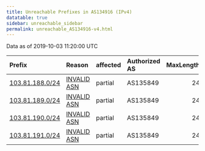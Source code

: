 ```yaml
---
title: Unreachable Prefixes in AS134916 (IPv4)
datatable: true
sidebar: unreachable_sidebar
permalink: unreachable_AS134916-v4.html
---
```


Data as of 2019-10-03 11:20:00 UTC


<div class="datatable-begin"></div>

| Prefix                                                   | Reason                                                                                                  | affected   | Authorized AS   |   MaxLength | Anchor                                       |   unreachable /24s |
|:---------------------------------------------------------|:--------------------------------------------------------------------------------------------------------|:-----------|:----------------|------------:|:---------------------------------------------|-------------------:|
| [103.81.188.0/24](https://stat.ripe.net/103.81.188.0/24) | [INVALID ASN](https://rpki-validator.ripe.net/announcement-preview?asn=AS134916&prefix=103.81.188.0/24) | partial    | AS135849        |          24 | [APNIC](unreachable_APNIC_RPKI_Root-v4.html) |                  1 |
| [103.81.189.0/24](https://stat.ripe.net/103.81.189.0/24) | [INVALID ASN](https://rpki-validator.ripe.net/announcement-preview?asn=AS134916&prefix=103.81.189.0/24) | partial    | AS135849        |          24 | [APNIC](unreachable_APNIC_RPKI_Root-v4.html) |                  1 |
| [103.81.190.0/24](https://stat.ripe.net/103.81.190.0/24) | [INVALID ASN](https://rpki-validator.ripe.net/announcement-preview?asn=AS134916&prefix=103.81.190.0/24) | partial    | AS135849        |          24 | [APNIC](unreachable_APNIC_RPKI_Root-v4.html) |                  1 |
| [103.81.191.0/24](https://stat.ripe.net/103.81.191.0/24) | [INVALID ASN](https://rpki-validator.ripe.net/announcement-preview?asn=AS134916&prefix=103.81.191.0/24) | partial    | AS135849        |          24 | [APNIC](unreachable_APNIC_RPKI_Root-v4.html) |                  1 |

<div class="datatable-end"></div>